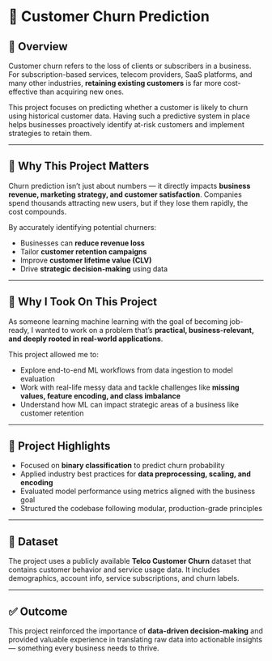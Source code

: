 
# 🧠 Customer Churn Prediction

## 📌 Overview

Customer churn refers to the loss of clients or subscribers in a business. For subscription-based services, telecom providers, SaaS platforms, and many other industries, **retaining existing customers** is far more cost-effective than acquiring new ones.

This project focuses on predicting whether a customer is likely to churn using historical customer data. Having such a predictive system in place helps businesses proactively identify at-risk customers and implement strategies to retain them.

---

## 🎯 Why This Project Matters

Churn prediction isn’t just about numbers — it directly impacts **business revenue, marketing strategy, and customer satisfaction**. Companies spend thousands attracting new users, but if they lose them rapidly, the cost compounds.

By accurately identifying potential churners:

* Businesses can **reduce revenue loss**
* Tailor **customer retention campaigns**
* Improve **customer lifetime value (CLV)**
* Drive **strategic decision-making** using data

---

## 🚀 Why I Took On This Project

As someone learning machine learning with the goal of becoming job-ready, I wanted to work on a problem that’s **practical, business-relevant, and deeply rooted in real-world applications**.

This project allowed me to:

* Explore end-to-end ML workflows from data ingestion to model evaluation
* Work with real-life messy data and tackle challenges like **missing values, feature encoding, and class imbalance**
* Understand how ML can impact strategic areas of a business like customer retention

---

## 📂 Project Highlights

* Focused on **binary classification** to predict churn probability
* Applied industry best practices for **data preprocessing, scaling, and encoding**
* Evaluated model performance using metrics aligned with the business goal
* Structured the codebase following modular, production-grade principles

---

## 🧩 Dataset

The project uses a publicly available **Telco Customer Churn** dataset that contains customer behavior and service usage data. It includes demographics, account info, service subscriptions, and churn labels.

---

## ✅ Outcome

This project reinforced the importance of **data-driven decision-making** and provided valuable experience in translating raw data into actionable insights — something every business needs to thrive.

